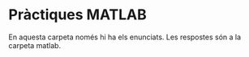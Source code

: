 # Pràctiques MATLAB

En aquesta carpeta només hi ha els enunciats. Les respostes són a la carpeta matlab.